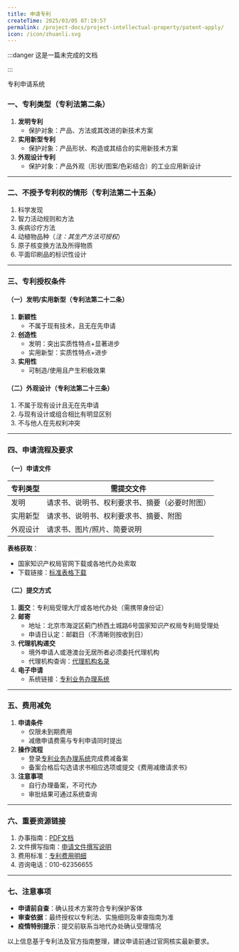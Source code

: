 ```yaml
---
title: 申请专利
createTime: 2025/03/05 07:19:57
permalink: /project-docs/project-intellectual-property/patent-apply/
icon: /icon/zhuanli.svg
---
```


:::danger 这是一篇未完成的文档

:::

<LinkCard icon="/icon/zhuanli.svg" href="https://interactive.cponline.cnipa.gov.cn/" title="Tatents Apply System" >专利申请系统</LinkCard>


### 一、专利类型（专利法第二条）
1. **发明专利**
    - 保护对象：产品、方法或其改进的新技术方案
2. **实用新型专利**
    - 保护对象：产品形状、构造或其结合的实用新技术方案
3. **外观设计专利**
    - 保护对象：产品外观（形状/图案/色彩结合）的工业应用新设计

---

### 二、不授予专利权的情形（专利法第二十五条）
1. 科学发现
2. 智力活动规则和方法
3. 疾病诊疗方法
4. 动植物品种（*注：其生产方法可授权*）
5. 原子核变换方法及所得物质
6. 平面印刷品的标识性设计

---

### 三、专利授权条件
#### （一）发明/实用新型（专利法第二十二条）
1. **新颖性**
    - 不属于现有技术，且无在先申请
2. **创造性**
    - 发明：突出实质性特点+显著进步
    - 实用新型：实质性特点+进步
3. **实用性**
    - 可制造/使用且产生积极效果

#### （二）外观设计（专利法第二十三条）
1. 不属于现有设计且无在先申请
2. 与现有设计或组合相比有明显区别
3. 不与他人在先权利冲突

---

### 四、申请流程及要求
#### （一）申请文件
| 专利类型        | 需提交文件                                                                 |
|-----------------|--------------------------------------------------------------------------|
| 发明            | 请求书、说明书、权利要求书、摘要（必要时附图）                         |
| 实用新型        | 请求书、说明书、权利要求书、摘要、附图                                 |
| 外观设计        | 请求书、图片/照片、简要说明                                            |

**表格获取**：
- 国家知识产权局官网下载或各地代办处索取
- 下载链接：[标准表格下载](https://www.cnipa.gov.cn/col/col192/index.html)

#### （二）提交方式
1. **面交**：专利局受理大厅或各地代办处（需携带身份证）
2. **邮寄**
    - 地址：北京市海淀区蓟门桥西土城路6号国家知识产权局专利局受理处
    - 申请日认定：邮戳日（不清晰则按收到日）
3. **代理机构递交**
    - 境外申请人或港澳台无居所者必须委托代理机构
    - 代理机构查询：[代理机构名录](http://dlgl.cnipa.gov.cn/txnqueryAgencyOrg.do)
4. **电子申请**
    - 系统链接：[专利业务办理系统](https://cponline.cnipa.gov.cn/)

---

### 五、费用减免
1. **申请条件**
    - 仅限未到期费用
    - 减缴申请费需与专利申请同时提出
2. **操作流程**
    - 登录[专利业务办理系统](https://cponline.cnipa.gov.cn/)完成费减备案
    - 备案合格后勾选请求书相应选项或提交《费用减缴请求书》
3. **注意事项**
    - 自行办理备案，不可代办
    - 审批结果可通过系统查询

---

### 六、重要资源链接
1. 办事指南：[PDF文档](https://www.cnipa.gov.cn/attach/0/0caf8492459846d98f3859ab05225df7.pdf)
2. 文件撰写指南：[申请文件撰写说明](https://www.cnipa.gov.cn/art/2020/6/5/art_1517_92472.html)
3. 费用标准：[专利费用明细](https://www.cnipa.gov.cn/module/download/down.jsp?i_ID=155983&colID=1518)
4. 咨询电话：010-62356655

---

### 七、注意事项
- **申请前自查**：确认技术方案符合专利保护客体
- **审查依据**：最终授权以专利法、实施细则及审查指南为准
- **疫情特别提示**：提交前联系当地代办处确认受理情况

以上信息基于专利法及官方指南整理，建议申请前通过官网核实最新要求。

